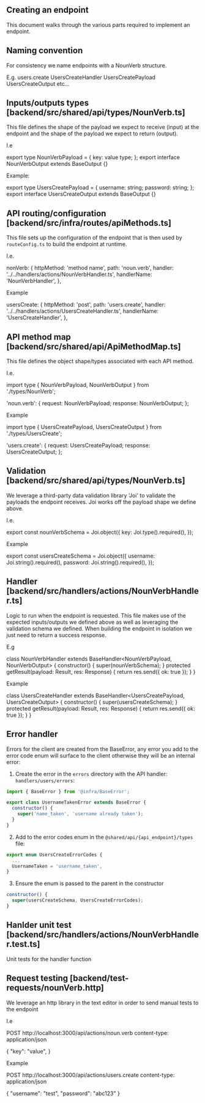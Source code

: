 ## Creating an endpoint

This document walks through the various parts required to implement an endpoint.

## Naming convention

For consistency we name endpoints with a NounVerb structure.

E.g.
users.create
UsersCreateHandler
UsersCreatePayload
UsersCreateOutput
etc...

## Inputs/outputs types [backend/src/shared/api/types/NounVerb.ts]

This file defines the shape of the payload we expect to receive (input) at the endpoint and the shape of the payload we expect to return (output).

I.e

export type NounVerbPayload = {
key: value type;
};
export interface NounVerbOutput extends BaseOutput {}

Example:

export type UsersCreatePayload = {
username: string;
password: string;
};
export interface UsersCreateOutput extends BaseOutput {}

## API routing/configuration [backend/src/infra/routes/apiMethods.ts]

This file sets up the configuration of the endpoint that is then used by `routeConfig.ts` to build the endpoint at runtime.

I.e.

nonVerb: {
httpMethod: 'method name',
path: 'noun.verb',
handler: '../../handlers/actions/NounVerbHandler.ts',
handlerName: 'NounVerbHandler',
},

Example

usersCreate: {
httpMethod: 'post',
path: 'users.create',
handler: '../../handlers/actions/UsersCreateHandler.ts',
handlerName: 'UsersCreateHandler',
},

## API method map [backend/src/shared/api/ApiMethodMap.ts]

This file defines the object shape/types associated with each API method.

I.e.

import type { NounVerbPayload, NounVerbOutput } from './types/NounVerb';

'noun.verb': {
request: NounVerbPayload;
response: NounVerbOutput;
};

Example

import type { UsersCreatePayload, UsersCreateOutput } from './types/UsersCreate';

'users.create': {
request: UsersCreatePayload;
response: UsersCreateOutput;
};

## Validation [backend/src/shared/api/types/NounVerb.ts]

We leverage a third-party data validation library 'Joi' to validate the payloads the endpoint receives. Joi works off the payload shape we define above.

I.e.

export const nounVerbSchema = Joi.object<NounVerbPayload>({
key: Joi.type().required(),
});

Example

export const usersCreateSchema = Joi.object<UsersCreatePayload>({
username: Joi.string().required(),
password: Joi.string().required(),
});

## Handler [backend/src/handlers/actions/NounVerbHandler.ts]

Logic to run when the endpoint is requested. This file makes use of the expected inputs/outputs we defined above as well as leveraging the validation schema we defined. When building the endpoint in isolation we just need to return a success response.

E.g

class NounVerbHandler extends BaseHandler<NounVerbPayload, NounVerbOutput> {
constructor() {
super(nounVerbSchema);
}
protected getResult(payload: Result<NounVerbPayload>, res: Response<NounVerbOutput>) {
return res.send({ ok: true });
}
}

Example

class UsersCreateHandler extends BaseHandler<UsersCreatePayload, UsersCreateOutput> {
constructor() {
super(usersCreateSchema);
}
protected getResult(payload: Result<UsersCreatePayload>, res: Response<UsersCreateOutput>) {
return res.send({ ok: true });
}
}

## Error handler

Errors for the client are created from the BaseError, any error you add to the error code enum will surface to the client otherwise they will be an internal error:

1. Create the error in the `errors` directory with the API handler: `handlers/users/errors`:

```js
import { BaseError } from '@infra/BaseError';

export class UsernameTakenError extends BaseError {
  constructor() {
    super('name_taken', 'username already taken');
  }
}
```

2. Add to the error codes enum in the `@shared/api/{api_endpoint}/types` file:

```js
export enum UsersCreateErrorCodes {
  ...
  UsernameTaken = 'username_taken',
}
```

3. Ensure the enum is passed to the parent in the constructor

```js
constructor() {
  super(usersCreateSchema, UsersCreateErrorCodes);
}
```

## Hanlder unit test [backend/src/handlers/actions/NounVerbHandler.test.ts]

Unit tests for the handler function

## Request testing [backend/test-requests/nounVerb.http]

We leverage an http library in the text editor in order to send manual tests to the endpoint

I.e

POST http://localhost:3000/api/actions/noun.verb
content-type: application/json

{
"key": "value",
}

Example

POST http://localhost:3000/api/actions/users.create
content-type: application/json

{
"username": "test",
"password": "abc123"
}
